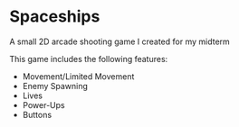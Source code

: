 # Spaceships
A small 2D arcade shooting game I created for my midterm

This game includes the following features:
- Movement/Limited Movement
- Enemy Spawning
- Lives
- Power-Ups
- Buttons
